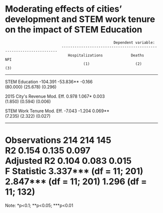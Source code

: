 
Moderating effects of cities’ development and STEM work tenure on the impact of STEM Education
==================================================================================================
                                                      Dependent variable:                         
                              --------------------------------------------------------------------
                                 Hospitalizations             Deaths                  NPI         
                                        (1)                     (2)                   (3)         
--------------------------------------------------------------------------------------------------
STEM Education                       -104.391                -53.836**               -0.166       
                                     (80.000)                (25.678)               (0.296)       
                                                                                                  
2015 City's Revenue Mod. Eff.          0.978                  1.067*                 0.003        
                                      (1.850)                 (0.594)               (0.006)       
                                                                                                  
STEM Work Tenure Mod. Eff.            -7.043                  -1.204                0.069**       
                                      (7.235)                 (2.322)               (0.027)       
                                                                                                  
--------------------------------------------------------------------------------------------------
Observations                            214                     214                   145         
R2                                     0.154                   0.135                 0.097        
Adjusted R2                            0.104                   0.083                 0.015        
F Statistic                   3.337*** (df = 11; 201) 2.847*** (df = 11; 201) 1.296 (df = 11; 132)
==================================================================================================
Note:                                                                  *p<0.1; **p<0.05; ***p<0.01
